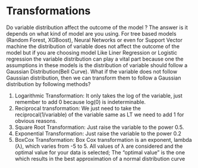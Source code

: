 # Transformations
Do variable distribution affect the outcome of the model ?
The answer is it depends on what kind of model are you using.
For tree based models (Random Forest, XGBoost), Neural Networks or even for Support Vector machine the distribution of variable does not affect the outcome of the model but if you are choosing model Like Liner Regression or Logistic regression the variable distribution can play a vital part because one the assumptions in these models is the distribution of variable should follow a Gaussian Distribution(Bell Curve).
What if the variable does not follow Gaussian distribution, then we can transform them to follow a Gaussian distribution by following methods?
1.	Logarithmic Transformation: It only takes the log of the variable, just remember to add 0 because log(0) is indeterminable.
2.	Reciprocal transformation: We just need to take the reciprocal(1/variable) of the variable same as LT we need to add 1 for obvious reasons.
3.	Square Root Transformation: Just raise the variable to the power 0.5.
4.	Exponential Transformation: Just raise the variable to the power 0.2
5.	BoxCox Transformation: Box Cox transformation is an exponent, lambda (λ), which varies from -5 to 5. All values of λ are considered and the optimal value for your data is selected; The “optimal value” is the one which results in the best approximation of a normal distribution curve
